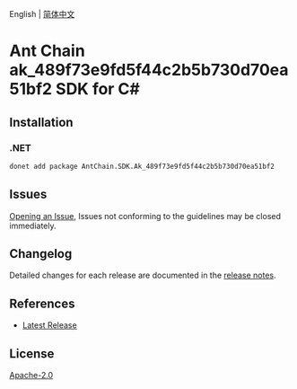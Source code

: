 English | [简体中文](README-CN.md)

# Ant Chain ak_489f73e9fd5f44c2b5b730d70ea51bf2 SDK for C#

## Installation

### .NET

```bash
donet add package AntChain.SDK.Ak_489f73e9fd5f44c2b5b730d70ea51bf2
```

## Issues

[Opening an Issue](https://github.com/alipay/antchain-openapi-prod-sdk/issues/new), Issues not conforming to the guidelines may be closed immediately.

## Changelog

Detailed changes for each release are documented in the [release notes](./ChangeLog.md).

## References

* [Latest Release](https://github.com/alipay/antchain-openapi-prod-sdk/)

## License

[Apache-2.0](http://www.apache.org/licenses/LICENSE-2.0)
